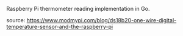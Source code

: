 Raspberry Pi thermometer reading 
 implementation in Go.

source:
 https://www.modmypi.com/blog/ds18b20-one-wire-digital-temperature-sensor-and-the-raspberry-pi
